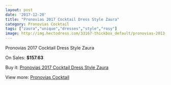 ```yaml
---
layout: post
date: '2017-12-20'
title: "Pronovias 2017 Cocktail Dress Style Zaura"
category: Pronovias Cocktail
tags: ["zaura","unique","dresses","style","rosy"]
image: http://img.hectodress.com/33167-thickbox_default/pronovias-2013-cocktail-dress-style-zaura.jpg
---
```

Pronovias 2017 Cocktail Dress Style Zaura

On Sales: **$157.63**
<a href="https://www.hectodress.com/pronovias-cocktail/15260-pronovias-2013-cocktail-dress-style-zaura.html"><amp-img layout="responsive" width="600" height="600" src="//img.hectodress.com/33167-thickbox_default/pronovias-2013-cocktail-dress-style-zaura.jpg" alt="Pronovias 2017 Cocktail Dress Style Zaura 0" /></a>

Buy it: [Pronovias 2017 Cocktail Dress Style Zaura](https://www.hectodress.com/pronovias-cocktail/15260-pronovias-2013-cocktail-dress-style-zaura.html "Pronovias 2017 Cocktail Dress Style Zaura")

View more: [Pronovias Cocktail](https://www.hectodress.com/274-pronovias-cocktail "Pronovias Cocktail")